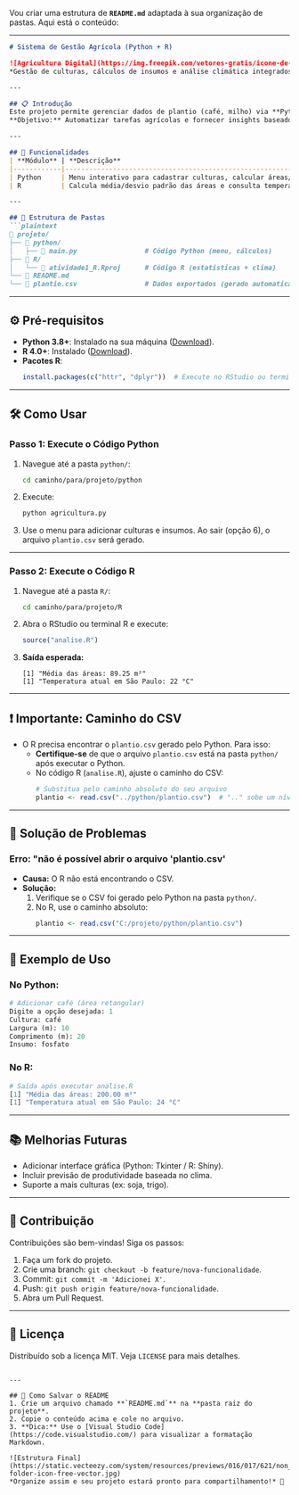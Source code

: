 Vou criar uma estrutura de **`README.md`** adaptada à sua organização de pastas. Aqui está o conteúdo:

---

```markdown
# Sistema de Gestão Agrícola (Python + R)

![Agricultura Digital](https://img.freepik.com/vetores-gratis/icone-de-natureza-ecologica_53876-104373.jpg)  
*Gestão de culturas, cálculos de insumos e análise climática integrados.*

---

## 📋 Introdução  
Este projeto permite gerenciar dados de plantio (café, milho) via **Python** e analisar estatísticas/clima via **R**.  
**Objetivo:** Automatizar tarefas agrícolas e fornecer insights baseados em dados.

---

## 🚀 Funcionalidades  
| **Módulo** | **Descrição**                                                                 |  
|------------|-------------------------------------------------------------------------------|  
| Python     | Menu interativo para cadastrar culturas, calcular áreas/insumos e exportar CSV|  
| R          | Calcula média/desvio padrão das áreas e consulta temperatura via API climática|  

---

## 📂 Estrutura de Pastas  
```plaintext
📂 projeto/  
├── 📂 python/  
│   ├── 📄 main.py                 # Código Python (menu, cálculos)     
├── 📂 R/  
│   └── 📄 atividade1_R.Rproj      # Código R (estatísticas + clima)  
└── 📄 README.md
└── 📄 plantio.csv                 # Dados exportados (gerado automaticamente)             
```

---

## ⚙️ Pré-requisitos  
- **Python 3.8+**: Instalado na sua máquina ([Download](https://www.python.org/downloads/)).  
- **R 4.0+**: Instalado ([Download](https://cran.r-project.org/)).  
- **Pacotes R**:  
  ```r  
  install.packages(c("httr", "dplyr"))  # Execute no RStudio ou terminal R  
  ```  

---

## 🛠 Como Usar  

### **Passo 1: Execute o Código Python**  
1. Navegue até a pasta `python/`:  
   ```bash  
   cd caminho/para/projeto/python  
   ```  
2. Execute:  
   ```bash  
   python agricultura.py  
   ```  
3. Use o menu para adicionar culturas e insumos. Ao sair (opção 6), o arquivo `plantio.csv` será gerado.  

---

### **Passo 2: Execute o Código R**  
1. Navegue até a pasta `R/`:  
   ```bash  
   cd caminho/para/projeto/R  
   ```  
2. Abra o RStudio ou terminal R e execute:  
   ```r  
   source("analise.R")  
   ```  
3. **Saída esperada:**  
   ```  
   [1] "Média das áreas: 89.25 m²"  
   [1] "Temperatura atual em São Paulo: 22 °C"  
   ```  

---

## ❗ Importante: Caminho do CSV  
- O R precisa encontrar o `plantio.csv` gerado pelo Python. Para isso:  
  - **Certifique-se** de que o arquivo `plantio.csv` está na pasta `python/` após executar o Python.  
  - No código R (`analise.R`), ajuste o caminho do CSV:  
    ```r  
    # Substitua pelo caminho absoluto do seu arquivo  
    plantio <- read.csv("../python/plantio.csv")  # ".." sobe um nível na pasta  
    ```  

---

## 🐛 Solução de Problemas  
### **Erro: "não é possível abrir o arquivo 'plantio.csv'**  
- **Causa:** O R não está encontrando o CSV.  
- **Solução:**  
  1. Verifique se o CSV foi gerado pelo Python na pasta `python/`.  
  2. No R, use o caminho absoluto:  
     ```r  
     plantio <- read.csv("C:/projeto/python/plantio.csv")  
     ```  

---

## 📝 Exemplo de Uso  
### **No Python:**  
```python  
# Adicionar café (área retangular)  
Digite a opção desejada: 1  
Cultura: café  
Largura (m): 10  
Comprimento (m): 20  
Insumo: fosfato  
```  

### **No R:**  
```r  
# Saída após executar analise.R  
[1] "Média das áreas: 200.00 m²"  
[1] "Temperatura atual em São Paulo: 24 °C"  
```  

---

## 📚 Melhorias Futuras  
- Adicionar interface gráfica (Python: Tkinter / R: Shiny).  
- Incluir previsão de produtividade baseada no clima.  
- Suporte a mais culturas (ex: soja, trigo).  

---

## 🤝 Contribuição  
Contribuições são bem-vindas! Siga os passos:  
1. Faça um fork do projeto.  
2. Crie uma branch: `git checkout -b feature/nova-funcionalidade`.  
3. Commit: `git commit -m 'Adicionei X'`.  
4. Push: `git push origin feature/nova-funcionalidade`.  
5. Abra um Pull Request.  

---

## 📄 Licença  
Distribuído sob a licença MIT. Veja `LICENSE` para mais detalhes.  
```

---

## 📌 Como Salvar o README  
1. Crie um arquivo chamado **`README.md`** na **pasta raiz do projeto**.  
2. Copie o conteúdo acima e cole no arquivo.  
3. **Dica:** Use o [Visual Studio Code](https://code.visualstudio.com/) para visualizar a formatação Markdown.  

![Estrutura Final](https://static.vecteezy.com/system/resources/previews/016/017/621/non_2x/file-folder-icon-free-vector.jpg)  
*Organize assim e seu projeto estará pronto para compartilhamento!* 🌟
